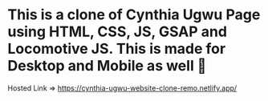 # This is a clone of Cynthia Ugwu Page using HTML, CSS, JS, GSAP and Locomotive JS. This is made for Desktop and Mobile as well 💖
Hosted Link => https://cynthia-ugwu-website-clone-remo.netlify.app/

